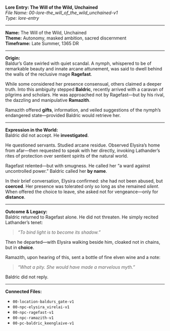**Lore Entry: The Will of the Wild, Unchained**  
*File Name: 00-lore-the_will_of_the_wild_unchained-v1*  
*Type: lore-entry*

---

**Name:** The Will of the Wild, Unchained  
**Theme:** Autonomy, masked ambition, sacred discernment  
**Timeframe:** Late Summer, 1365 DR

---

**Origin:**  
Baldur’s Gate swirled with quiet scandal. A nymph, whispered to be of remarkable beauty and innate arcane attunement, was said to dwell behind the walls of the reclusive mage **Ragefast**.

While some considered her presence consensual, others claimed a deeper truth. Into this ambiguity stepped **Baldric**, recently arrived with a caravan of pilgrims and scholars. He was approached not by Ragefast—but by his rival, the dazzling and manipulative **Ramazith**.

Ramazith offered **gifts**, information, and veiled suggestions of the nymph’s endangered state—provided Baldric would retrieve her.

---

**Expression in the World:**  
Baldric did not accept. He **investigated**.

He questioned servants. Studied arcane residue. Observed Elysira’s home from afar—then requested to speak with her directly, invoking Lathander’s rites of protection over sentient spirits of the natural world.

Ragefast relented—but with smugness. He called her “a ward against uncontrolled power.” Baldric called her **by name**.

In their brief conversation, Elysira confirmed: she had not been abused, but **coerced**. Her presence was tolerated only so long as she remained *silent*. When offered the choice to leave, she asked not for vengeance—only for **distance**.

---

**Outcome & Legacy:**  
Baldric returned to Ragefast alone. He did not threaten. He simply recited Lathander’s tenet:  
> *“To bind light is to become its shadow.”*

Then he departed—with Elysira walking beside him, cloaked not in chains, but in **choice**.

Ramazith, upon hearing of this, sent a bottle of fine elven wine and a note:  
> *“What a pity. She would have made a marvelous myth.”*

Baldric did not reply.

---

**Connected Files:**  
- `00-location-baldurs_gate-v1`  
- `00-npc-elysira_virelai-v1`  
- `00-npc-ragefast-v1`  
- `00-npc-ramazith-v1`  
- `00-pc-baldric_keenglaive-v1`
